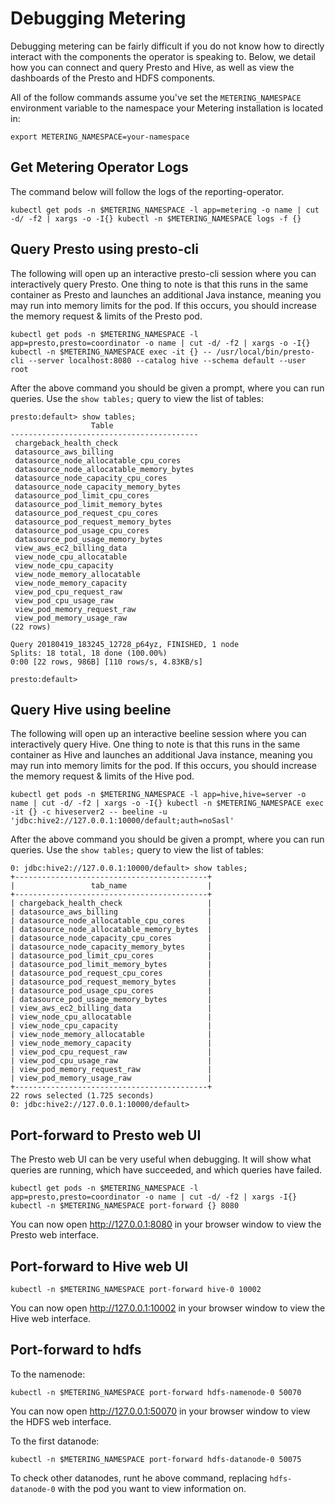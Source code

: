 # Debugging Metering

Debugging metering can be fairly difficult if you do not know how to directly interact with the components the operator is speaking to.
Below, we detail how you can connect and query Presto and Hive, as well as view the dashboards of the Presto and HDFS components.

All of the follow commands assume you've set the `METERING_NAMESPACE` environment variable to the namespace your Metering installation is located in:

```
export METERING_NAMESPACE=your-namespace
```

## Get Metering Operator Logs

The command below will follow the logs of the reporting-operator.

```
kubectl get pods -n $METERING_NAMESPACE -l app=metering -o name | cut -d/ -f2 | xargs -o -I{} kubectl -n $METERING_NAMESPACE logs -f {}
```

## Query Presto using presto-cli

The following will open up an interactive presto-cli session where you can interactively query Presto. One thing to note is that this runs in the same container as Presto and launches an additional Java instance, meaning you may run into memory limits for the pod. If this occurs, you should increase the memory request & limits of the Presto pod.

```
kubectl get pods -n $METERING_NAMESPACE -l app=presto,presto=coordinator -o name | cut -d/ -f2 | xargs -o -I{} kubectl -n $METERING_NAMESPACE exec -it {} -- /usr/local/bin/presto-cli --server localhost:8080 --catalog hive --schema default --user root
```

After the above command you should be given a prompt, where you can run queries. Use the `show tables;` query to view the list of tables:

```
presto:default> show tables;
                  Table
------------------------------------------
 chargeback_health_check
 datasource_aws_billing
 datasource_node_allocatable_cpu_cores
 datasource_node_allocatable_memory_bytes
 datasource_node_capacity_cpu_cores
 datasource_node_capacity_memory_bytes
 datasource_pod_limit_cpu_cores
 datasource_pod_limit_memory_bytes
 datasource_pod_request_cpu_cores
 datasource_pod_request_memory_bytes
 datasource_pod_usage_cpu_cores
 datasource_pod_usage_memory_bytes
 view_aws_ec2_billing_data
 view_node_cpu_allocatable
 view_node_cpu_capacity
 view_node_memory_allocatable
 view_node_memory_capacity
 view_pod_cpu_request_raw
 view_pod_cpu_usage_raw
 view_pod_memory_request_raw
 view_pod_memory_usage_raw
(22 rows)

Query 20180419_183245_12728_p64yz, FINISHED, 1 node
Splits: 18 total, 18 done (100.00%)
0:00 [22 rows, 986B] [110 rows/s, 4.83KB/s]

presto:default>
```

## Query Hive using beeline

The following will open up an interactive beeline session where you can interactively query Hive. One thing to note is that this runs in the same container as Hive and launches an additional Java instance, meaning you may run into memory limits for the pod. If this occurs, you should increase the memory request & limits of the Hive pod.

```
kubectl get pods -n $METERING_NAMESPACE -l app=hive,hive=server -o name | cut -d/ -f2 | xargs -o -I{} kubectl -n $METERING_NAMESPACE exec -it {} -c hiveserver2 -- beeline -u 'jdbc:hive2://127.0.0.1:10000/default;auth=noSasl'
```

After the above command you should be given a prompt, where you can run queries. Use the `show tables;` query to view the list of tables:

```
0: jdbc:hive2://127.0.0.1:10000/default> show tables;
+-------------------------------------------+
|                 tab_name                  |
+-------------------------------------------+
| chargeback_health_check                   |
| datasource_aws_billing                    |
| datasource_node_allocatable_cpu_cores     |
| datasource_node_allocatable_memory_bytes  |
| datasource_node_capacity_cpu_cores        |
| datasource_node_capacity_memory_bytes     |
| datasource_pod_limit_cpu_cores            |
| datasource_pod_limit_memory_bytes         |
| datasource_pod_request_cpu_cores          |
| datasource_pod_request_memory_bytes       |
| datasource_pod_usage_cpu_cores            |
| datasource_pod_usage_memory_bytes         |
| view_aws_ec2_billing_data                 |
| view_node_cpu_allocatable                 |
| view_node_cpu_capacity                    |
| view_node_memory_allocatable              |
| view_node_memory_capacity                 |
| view_pod_cpu_request_raw                  |
| view_pod_cpu_usage_raw                    |
| view_pod_memory_request_raw               |
| view_pod_memory_usage_raw                 |
+-------------------------------------------+
22 rows selected (1.725 seconds)
0: jdbc:hive2://127.0.0.1:10000/default>
```

## Port-forward to Presto web UI

The Presto web UI can be very useful when debugging.
It will show what queries are running, which have succeeded, and which queries have failed.

```
kubectl get pods -n $METERING_NAMESPACE -l app=presto,presto=coordinator -o name | cut -d/ -f2 | xargs -I{} kubectl -n $METERING_NAMESPACE port-forward {} 8080
```

You can now open http://127.0.0.1:8080 in your browser window to view the Presto web interface.

## Port-forward to Hive web UI

```
kubectl -n $METERING_NAMESPACE port-forward hive-0 10002
```

You can now open http://127.0.0.1:10002 in your browser window to view the Hive web interface.


## Port-forward to hdfs

To the namenode:

```
kubectl -n $METERING_NAMESPACE port-forward hdfs-namenode-0 50070
```

You can now open http://127.0.0.1:50070 in your browser window to view the HDFS web interface.


To the first datanode:

```
kubectl -n $METERING_NAMESPACE port-forward hdfs-datanode-0 50075
```

To check other datanodes, runt he above command, replacing `hdfs-datanode-0` with the pod you want to view information on.
